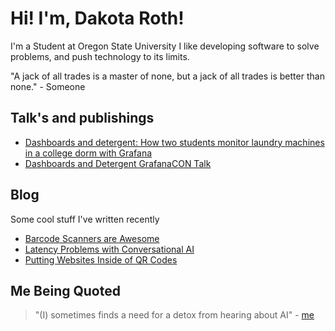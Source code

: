 # Hi! I'm, Dakota Roth!

I'm a Student at Oregon State University
I like developing software to solve problems, and push technology to its limits.

"A jack of all trades is a master of none, but a jack of all trades is better than none." - Someone

## Talk's and publishings
- [Dashboards and detergent: How two students monitor laundry machines in a college dorm with Grafana](https://grafana.com/blog/2025/05/16/dashboards-and-detergent-how-two-students-monitor-laundry-machines-in-a-college-dorm-with-grafana/)
- [Dashboards and Detergent GrafanaCON Talk](https://www.youtube.com/watch?v=_bMU_jRlFzU)

## Blog
Some cool stuff I've written recently
- [Barcode Scanners are Awesome](https://codaea.com/things/barcodescannerstuff)
- [Latency Problems with Conversational AI](https://codaea.com/things/conversationalailatency)
- [Putting Websites Inside of QR Codes](https://codaea.com/things/qrcodesites)

## Me Being Quoted
> "(I) sometimes finds a need for a detox from hearing about AI" - [me](https://archive.is/thQVl)
<!---
Codaea/Codaea is a ✨ special ✨ repository because its `README.md` (this file) appears on your GitHub profile.
You can click the Preview link to take a look at your changes.
--->
